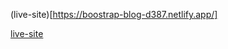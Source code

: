 (live-site)[https://boostrap-blog-d387.netlify.app/]

[live-site](https://boostrap-blog-d387.netlify.app/)